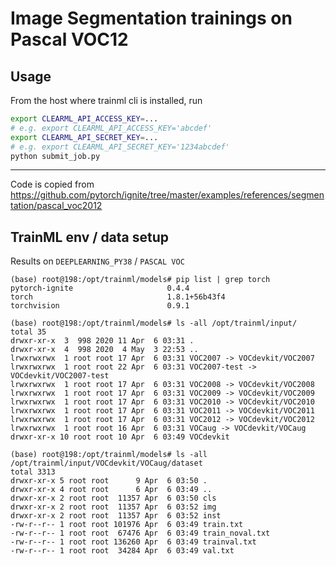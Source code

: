 # Image Segmentation trainings on Pascal VOC12

## Usage

From the host where trainml cli is installed, run
```bash
export CLEARML_API_ACCESS_KEY=...
# e.g. export CLEARML_API_ACCESS_KEY='abcdef'
export CLEARML_API_SECRET_KEY=...
# e.g. export CLEARML_API_SECRET_KEY='1234abcdef'
python submit_job.py
```

---

Code is copied from https://github.com/pytorch/ignite/tree/master/examples/references/segmentation/pascal_voc2012


## TrainML env / data setup

Results on `DEEPLEARNING_PY38` / `PASCAL VOC`
```
(base) root@198:/opt/trainml/models# pip list | grep torch
pytorch-ignite                     0.4.4
torch                              1.8.1+56b43f4
torchvision                        0.9.1
```

```
(base) root@198:/opt/trainml/models# ls -all /opt/trainml/input/
total 35
drwxr-xr-x  3  998 2020 11 Apr  6 03:31 .
drwxr-xr-x  4  998 2020  4 May  3 22:53 ..
lrwxrwxrwx  1 root root 17 Apr  6 03:31 VOC2007 -> VOCdevkit/VOC2007
lrwxrwxrwx  1 root root 22 Apr  6 03:31 VOC2007-test -> VOCdevkit/VOC2007-test
lrwxrwxrwx  1 root root 17 Apr  6 03:31 VOC2008 -> VOCdevkit/VOC2008
lrwxrwxrwx  1 root root 17 Apr  6 03:31 VOC2009 -> VOCdevkit/VOC2009
lrwxrwxrwx  1 root root 17 Apr  6 03:31 VOC2010 -> VOCdevkit/VOC2010
lrwxrwxrwx  1 root root 17 Apr  6 03:31 VOC2011 -> VOCdevkit/VOC2011
lrwxrwxrwx  1 root root 17 Apr  6 03:31 VOC2012 -> VOCdevkit/VOC2012
lrwxrwxrwx  1 root root 16 Apr  6 03:31 VOCaug -> VOCdevkit/VOCaug
drwxr-xr-x 10 root root 10 Apr  6 03:49 VOCdevkit

(base) root@198:/opt/trainml/models# ls -all /opt/trainml/input/VOCdevkit/VOCaug/dataset
total 3313
drwxr-xr-x 5 root root      9 Apr  6 03:50 .
drwxr-xr-x 4 root root      6 Apr  6 03:49 ..
drwxr-xr-x 2 root root  11357 Apr  6 03:50 cls
drwxr-xr-x 2 root root  11357 Apr  6 03:52 img
drwxr-xr-x 2 root root  11357 Apr  6 03:52 inst
-rw-r--r-- 1 root root 101976 Apr  6 03:49 train.txt
-rw-r--r-- 1 root root  67476 Apr  6 03:49 train_noval.txt
-rw-r--r-- 1 root root 136260 Apr  6 03:49 trainval.txt
-rw-r--r-- 1 root root  34284 Apr  6 03:49 val.txt
```